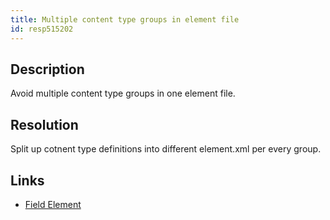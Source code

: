 ```yaml
---
title: Multiple content type groups in element file
id: resp515202
---
```

## Description
Avoid multiple content type groups in one element file.

## Resolution
Split up cotnent type definitions into different element.xml per every group.

## Links
- [Field Element](http://msdn.microsoft.com/en-us/library/office/aa979575.aspx)
